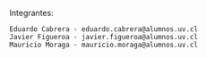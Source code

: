 Integrantes:
	
	Eduardo Cabrera - eduardo.cabrera@alumnos.uv.cl
	Javier Figueroa - javier.figueroa@alumnos.uv.cl
	Mauricio Moraga - mauricio.moraga@alumnos.uv.cl